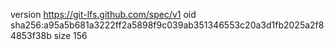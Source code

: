version https://git-lfs.github.com/spec/v1
oid sha256:a95a5b681a3222ff2a5898f9c039ab351346553c20a3d1fb2025a2f84853f38b
size 156
